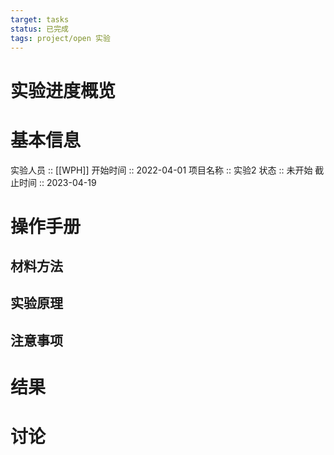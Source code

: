 ```yaml
---
target: tasks
status: 已完成
tags: project/open 实验
---
```


# 实验进度概览


# 基本信息

实验人员 :: [[WPH]]
开始时间 :: 2022-04-01
项目名称 :: 实验2
状态 :: 未开始
截止时间 :: 2023-04-19

# 操作手册


## 材料方法

## 实验原理

## 注意事项

# 结果

# 讨论

